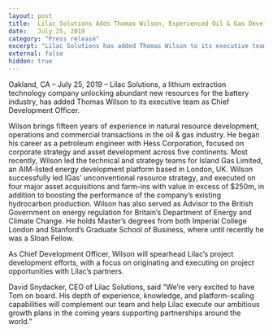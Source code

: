 ```yaml
---
layout: post
title:  Lilac Solutions Adds Thomas Wilson, Experienced Oil & Gas Developer, as Chief Development Officer
date:   July 25, 2019
category: "Press release"
excerpt: "Lilac Solutions has added Thomas Wilson to its executive team as Chief Development Officer. Wilson brings fifteen years of experience in natural resource development, operations and commercial transactions in the oil & gas industry."
external: false
hidden: true
---
```


Oakland, CA – July 25, 2019 – Lilac Solutions, a lithium extraction technology company unlocking abundant new resources for the battery industry, has added Thomas Wilson to its executive team as Chief Development Officer.

Wilson brings fifteen years of experience in natural resource development, operations and commercial transactions in the oil & gas industry. He began his career as a petroleum engineer with Hess Corporation, focused on corporate strategy and asset development across five continents. Most recently, Wilson led the technical and strategy teams for Island Gas Limited, an AIM-listed energy development platform based in London, UK. Wilson successfully led IGas’ unconventional resource strategy, and executed on four major asset acquisitions and farm-ins with value in excess of $250m, in addition to boosting the performance of the company’s existing hydrocarbon production. Wilson has also served as Advisor to the British Government on energy regulation for Britain’s Department of Energy and Climate Change. He holds Master’s degrees from both Imperial College London and Stanford’s Graduate School of Business, where until recently he was a Sloan Fellow.

As Chief Development Officer, Wilson will spearhead Lilac’s project development efforts, with a focus on originating and executing on project opportunities with Lilac’s partners. 

David Snydacker, CEO of Lilac Solutions, said “We’re very excited to have Tom on board. His depth of experience, knowledge, and platform-scaling capabilities will complement our team and help Lilac execute our ambitious growth plans in the coming years supporting partnerships around the world.”